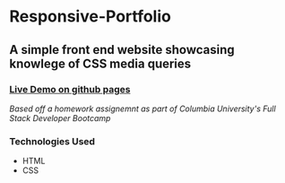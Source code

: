 # Responsive-Portfolio

## A simple front end website showcasing knowlege of CSS media queries

### [Live Demo on github pages](https://itsbillp.github.io/Portfolio-Responsive/)

*Based off a homework assignemnt as part of Columbia University's Full Stack Developer Bootcamp*

### Technologies Used
- HTML
- CSS
